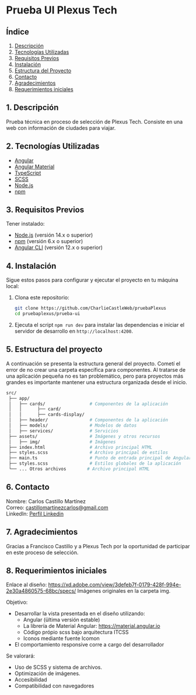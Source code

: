 
# Prueba UI Plexus Tech

## Índice

1. [Descripción](#descripción)
2. [Tecnologías Utilizadas](#tecnologías-utilizadas)
3. [Requisitos Previos](#requisitos-previos)
4. [Instalación](#instalación)
5. [Estructura del Proyecto](#estructura-del-proyecto)
6. [Contacto](#contacto)
7. [Agradecimientos](#agradecimientos)
8. [Requerimientos iniciales](#requerimientos-iniciales)


## 1. Descripción

Prueba técnica en proceso de selección de Plexus Tech. Consiste en una web con información de ciudades para viajar.

## 2. Tecnologías Utilizadas

- [Angular](https://angular.io/)
- [Angular Material](https://material.angular.io/)
- [TypeScript](https://www.typescriptlang.org/)
- [SCSS](https://sass-lang.com/)
- [Node.js](https://nodejs.org/)
- [npm](https://www.npmjs.com/)

## 3. Requisitos Previos

Tener instalado:

- [Node.js](https://nodejs.org/) (versión 14.x o superior)
- [npm](https://www.npmjs.com/) (versión 6.x o superior)
- [Angular CLI](https://cli.angular.io/) (versión 12.x o superior)

## 4. Instalación

Sigue estos pasos para configurar y ejecutar el proyecto en tu máquina local:

1. Clona este repositorio:

   ```bash
   git clone https://github.com/CharlieCastleWeb/pruebaPlexus
   cd pruebaplexus/prueba-ui
   ```

1. Ejecuta el script `npm run dev` para instalar las dependencias e iniciar el servidor de desarrollo en `http://localhost:4200`.

## 5. Estructura del proyecto

A continuación se presenta la estructura general del proyecto. Cometí el error de no crear una carpeta específica para componentes. Al tratarse de una aplicación pequeña no es tan problemático, pero para proyectos más grandes es importante mantener una estructura organizada desde el inicio.

```bash
src/
 ├── app/
 │   ├── cards/                 # Componentes de la aplicación
 │   │      ├── card/
 │   │      ├── cards-display/
 │   ├── header/                # Componentes de la aplicación
 │   ├── models/                # Modelos de datos
 │   ├── services/              # Servicios
 ├── assets/                    # Imágenes y otros recursos
 │   ├── img/                   # Imágenes
 ├── index.html                 # Archivo principal HTML
 ├── styles.scss                # Archivo principal de estilos
 ├── main.ts                    # Punto de entrada principal de Angular
 ├── styles.scss                # Estilos globales de la aplicación
 └── ... Otros archivos        # Archivo principal HTML 
```


## 6. Contacto

Nombre: Carlos Castillo Martínez   
Correo: castillomartinezcarlos@gmail.com  
LinkedIn: [Perfil Linkedin](https://www.linkedin.com/in/carlos-castillo-martinez-68405218/)


## 7. Agradecimientos

Gracias a Francisco Castillo y a Plexus Tech por la oportunidad de participar en este proceso de selección.


## 8. Requerimientos iniciales

Enlace al diseño: https://xd.adobe.com/view/3defeb7f-0179-428f-994e-2e30a4860575-68bc/specs/
Imágenes originales en la carpeta img.

Objetivo:
* Desarrollar la vista presentada en el diseño utilizando:
    - Angular (ültima versión estable)
    - La librería de Material Angular: https://material.angular.io
    - Código própio scss bajo arquitectura ITCSS
    - Iconos mediante fuente Icomon
* El comportamiento responsive corre a cargo del desarrollador

Se valorará:
- Uso de SCSS y sistema de archivos.
- Optimización de imágenes.
- Accesibilidad
- Compatibilidad con navegadores 
